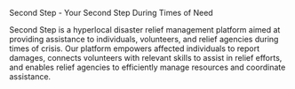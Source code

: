 Second Step - Your Second Step During Times of Need

Second Step is a hyperlocal disaster relief management platform aimed at providing assistance to individuals, volunteers, and relief agencies during times of crisis.
Our platform empowers affected individuals to report damages, connects volunteers with relevant skills to assist in relief efforts, and enables relief agencies to efficiently manage resources and coordinate assistance.

